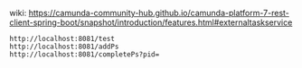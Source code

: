 wiki:
https://camunda-community-hub.github.io/camunda-platform-7-rest-client-spring-boot/snapshot/introduction/features.html#externaltaskservice

```
http://localhost:8081/test
http://localhost:8081/addPs
http://localhost:8081/completePs?pid=
```